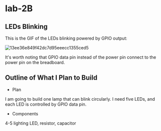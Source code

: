 # lab-2B

## LEDs Blinking
This is the GIF of the LEDs blinking powered by GPIO output:

![13ee36e849f42dc7d95eeecc1355ced5](https://user-images.githubusercontent.com/114196821/197118110-38adf843-e0dc-4534-b721-a493ccacbf34.gif)

It's worth noting that GPIO data pin instead of the power pin connect to the power pin on the breadboard.

## Outline of What I Plan to Build

* Plan

I am going to build one lamp that can blink circularly. I need five LEDs, and each LED is controlled by GPIO data pin.


* Components

4-5 lighting LED, resistor, capacitor

